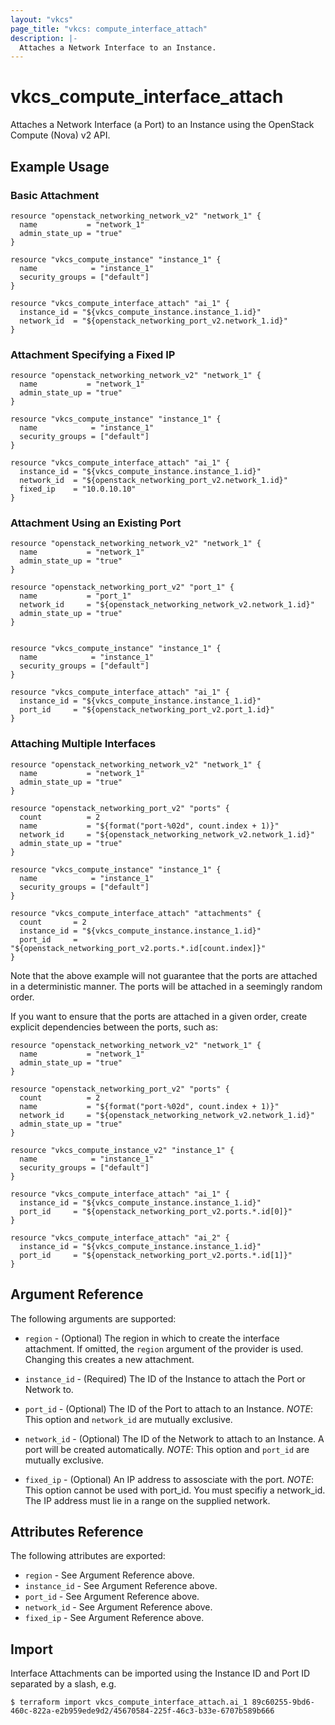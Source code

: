 ```yaml
---
layout: "vkcs"
page_title: "vkcs: compute_interface_attach"
description: |-
  Attaches a Network Interface to an Instance.
---
```


# vkcs\_compute\_interface\_attach

Attaches a Network Interface (a Port) to an Instance using the OpenStack
Compute (Nova) v2 API.

## Example Usage

### Basic Attachment

```hcl
resource "openstack_networking_network_v2" "network_1" {
  name           = "network_1"
  admin_state_up = "true"
}

resource "vkcs_compute_instance" "instance_1" {
  name            = "instance_1"
  security_groups = ["default"]
}

resource "vkcs_compute_interface_attach" "ai_1" {
  instance_id = "${vkcs_compute_instance.instance_1.id}"
  network_id  = "${openstack_networking_port_v2.network_1.id}"
}

```

### Attachment Specifying a Fixed IP

```hcl
resource "openstack_networking_network_v2" "network_1" {
  name           = "network_1"
  admin_state_up = "true"
}

resource "vkcs_compute_instance" "instance_1" {
  name            = "instance_1"
  security_groups = ["default"]
}

resource "vkcs_compute_interface_attach" "ai_1" {
  instance_id = "${vkcs_compute_instance.instance_1.id}"
  network_id  = "${openstack_networking_port_v2.network_1.id}"
  fixed_ip    = "10.0.10.10"
}

```


### Attachment Using an Existing Port

```hcl
resource "openstack_networking_network_v2" "network_1" {
  name           = "network_1"
  admin_state_up = "true"
}

resource "openstack_networking_port_v2" "port_1" {
  name           = "port_1"
  network_id     = "${openstack_networking_network_v2.network_1.id}"
  admin_state_up = "true"
}


resource "vkcs_compute_instance" "instance_1" {
  name            = "instance_1"
  security_groups = ["default"]
}

resource "vkcs_compute_interface_attach" "ai_1" {
  instance_id = "${vkcs_compute_instance.instance_1.id}"
  port_id     = "${openstack_networking_port_v2.port_1.id}"
}

```

### Attaching Multiple Interfaces

```hcl
resource "openstack_networking_network_v2" "network_1" {
  name           = "network_1"
  admin_state_up = "true"
}

resource "openstack_networking_port_v2" "ports" {
  count          = 2
  name           = "${format("port-%02d", count.index + 1)}"
  network_id     = "${openstack_networking_network_v2.network_1.id}"
  admin_state_up = "true"
}

resource "vkcs_compute_instance" "instance_1" {
  name            = "instance_1"
  security_groups = ["default"]
}

resource "vkcs_compute_interface_attach" "attachments" {
  count       = 2
  instance_id = "${vkcs_compute_instance.instance_1.id}"
  port_id     = "${openstack_networking_port_v2.ports.*.id[count.index]}"
}
```

Note that the above example will not guarantee that the ports are attached in
a deterministic manner. The ports will be attached in a seemingly random
order.

If you want to ensure that the ports are attached in a given order, create
explicit dependencies between the ports, such as:

```hcl
resource "openstack_networking_network_v2" "network_1" {
  name           = "network_1"
  admin_state_up = "true"
}

resource "openstack_networking_port_v2" "ports" {
  count          = 2
  name           = "${format("port-%02d", count.index + 1)}"
  network_id     = "${openstack_networking_network_v2.network_1.id}"
  admin_state_up = "true"
}

resource "vkcs_compute_instance_v2" "instance_1" {
  name            = "instance_1"
  security_groups = ["default"]
}

resource "vkcs_compute_interface_attach" "ai_1" {
  instance_id = "${vkcs_compute_instance.instance_1.id}"
  port_id     = "${openstack_networking_port_v2.ports.*.id[0]}"
}

resource "vkcs_compute_interface_attach" "ai_2" {
  instance_id = "${vkcs_compute_instance.instance_1.id}"
  port_id     = "${openstack_networking_port_v2.ports.*.id[1]}"
}
```

## Argument Reference

The following arguments are supported:

* `region` - (Optional) The region in which to create the interface attachment.
    If omitted, the `region` argument of the provider is used. Changing this
    creates a new attachment.

* `instance_id` - (Required) The ID of the Instance to attach the Port or Network to.

* `port_id` - (Optional) The ID of the Port to attach to an Instance.
   _NOTE_: This option and `network_id` are mutually exclusive.

* `network_id` - (Optional) The ID of the Network to attach to an Instance. A port will be created automatically.
   _NOTE_: This option and `port_id` are mutually exclusive.

* `fixed_ip` - (Optional) An IP address to assosciate with the port.
   _NOTE_: This option cannot be used with port_id. You must specifiy a network_id. The IP address must lie in a range on the supplied network.

## Attributes Reference

The following attributes are exported:

* `region` - See Argument Reference above.
* `instance_id` - See Argument Reference above.
* `port_id` - See Argument Reference above.
* `network_id` - See Argument Reference above.
* `fixed_ip`  - See Argument Reference above.

## Import

Interface Attachments can be imported using the Instance ID and Port ID
separated by a slash, e.g.

```
$ terraform import vkcs_compute_interface_attach.ai_1 89c60255-9bd6-460c-822a-e2b959ede9d2/45670584-225f-46c3-b33e-6707b589b666
```
